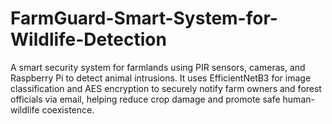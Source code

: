 # FarmGuard-Smart-System-for-Wildlife-Detection
A smart security system for farmlands using PIR sensors, cameras, and Raspberry Pi to detect animal intrusions. It uses EfficientNetB3 for image classification and AES encryption to securely notify farm owners and forest officials via email, helping reduce crop damage and promote safe human-wildlife coexistence. 
